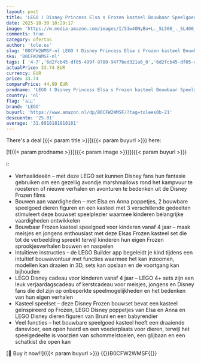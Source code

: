 ```yaml
---
layout: post
title: 'LEGO ǀ Disney Princess Elsa s Frozen kasteel Bouwbaar Speelgoed voor Kinderen  inclusief Elsa en Anna Poppetjes en 2 Dieren figuren  Leuk Cadeau voor Meisjes en Jongens vanaf 4 Jaar 43238'
date: 2025-10-30 10:29:17
image: 'https://m.media-amazon.com/images/I/51w4ONyBu+L._SL500_._SL400_.jpg'
comments: true
category: ofertas
author: 'tole.es'
slug: 'B0CFW2WMSF-nl LEGO ǀ Disney Princess Elsa s Frozen kasteel Bouwbaar...'
sku: 'B0CFW2WMSF-nl'
tags: [ '4-7','6d2fcb45-df05-499f-9780-9477bed321a6_0','6d2fcb45-df05-499f-9780-9477bed321a6_501','6d2fcb45-df05-499f-9780-9477bed321a6_5201','6d2fcb45-df05-499f-9780-9477bed321a6_801','Arborist Merchandising Root','Bouw- & constructiespeelgoed','Educatief speelgoed','LEGO','Montessori','Self Service','Special Features Stores','Speelgoed & spellen','Speelgoedbouwsets','lego','🇳🇱', ]
actualPrice: 33.74 EUR
currency: EUR
price: 33.74
comparePrice: 44.99 EUR
prodname: 'LEGO ǀ Disney Princess Elsa s Frozen kasteel Bouwbaar Speelgoed voor Kinderen  inclusief Elsa en Anna Poppetjes en 2 Dieren figuren  Leuk Cadeau voor Meisjes en Jongens vanaf 4 Jaar 43238'
country: 'nl'
flag: '🇳🇱'
brand: 'LEGO'
buyurl: 'https://www.amazon.nl/dp/B0CFW2WMSF/?tag=tolees0b-21'
descuento: '25.01'
average: '31.8918181818181'
---
```


There's a deal [{{< param title >}}]({{< param buyurl >}})  here:

[![{{< param prodname >}}]({{< param image >}})]({{< param buyurl >}})

ℹ️:

- Verhaalideeën – met deze LEGO set kunnen Disney fans hun fantasie gebruiken om een gezellig avondje marshmallows rond het kampvuur te roosteren of nieuwe verhalen en avonturen te bedenken uit de Disney Frozen films
- Bouwen aan vaardigheden – met Elsa en Anna poppetjes, 2 bouwbare speelgoed dieren figuren en een kasteel met 3 verschillende gedeelten stimuleert deze bouwset speelplezier waarmee kinderen belangrijke vaardigheden ontwikkelen
- Bouwbaar Frozen kasteel speelgoed voor kinderen vanaf 4 jaar – maak meisjes en jongens enthousiast met deze Elsas Frozen kasteel set die tot de verbeelding spreekt terwijl kinderen hun eigen Frozen sprookjesverhalen bouwen en naspelen
- Intuïtieve instructies – de LEGO Builder app begeleidt je kind tijdens een intuïtief bouwavontuur met functies waarmee het kan inzoomen, modellen kan draaien in 3D, sets kan opslaan en de voortgang kan bijhouden
- LEGO Disney cadeau voor kinderen vanaf 4 jaar – LEGO 4+ sets zijn een leuk verjaardagscadeau of kerstcadeau voor meisjes, jongens en Disney fans die dol zijn op onbeperkte speelmogelijkheden en het bedenken van hun eigen verhalen
- Kasteel speelset – deze Disney Frozen bouwset bevat een kasteel geïnspireerd op Frozen, LEGO Disney poppetjes van Elsa en Anna en LEGO Disney dieren figuren van Bruni en een babyrendier
- Veel functies – het bouwbare speelgoed kasteel heeft een draaiende dansvloer, een open haard en een voederplaats voor dieren, terwijl het speelgedeelte is voorzien van schommelstoelen, een glijbaan en een schatkist die open kan

[🛒 Buy it now!!]({{< param buyurl >}})
{{<world>}}B0CFW2WMSF{{</world>}}
